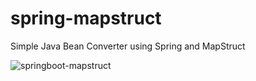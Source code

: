 # spring-mapstruct
Simple Java Bean Converter using Spring and MapStruct


<img src="https://github.com/KNIGHTMASTER/Resources/blob/master/MAPSTRUCT/mapstruct01.png?raw=true" alt="springboot-mapstruct" />